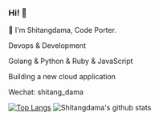 ### Hi! :wave:

:construction_worker: I'm Shitangdama, Code Porter.

Devops & Development

Golang & Python & Ruby & JavaScript

Building a new cloud application

Wechat: shitang_dama

[![Top Langs](https://github-readme-stats.vercel.app/api/top-langs/?username=shitangdama&layout=compact&count_private=true)](https://github.com/anuraghazra/github-readme-stats)
![Shitangdama's github stats](https://github-readme-stats.vercel.app/api?username=shitangdama&show_icons=true&count_private=true&hide=contribs)
